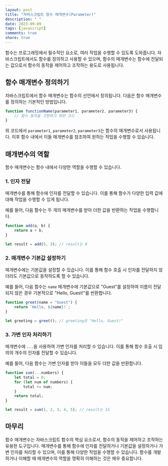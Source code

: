 ```yaml
---
layout: post
title: "자바스크립트 함수 매개변수(Parameter)"
description: " "
date: 2023-09-09
tags: [javascript]
comments: true
share: true
---
```


함수는 프로그래밍에서 필수적인 요소로, 여러 작업을 수행할 수 있도록 도와줍니다. 자바스크립트에서도 함수를 정의하고 사용할 수 있으며, 함수의 매개변수는 함수에 전달되는 값으로서 함수의 동작을 제어하고 조작하는 용도로 사용됩니다.

## 함수 매개변수 정의하기

자바스크립트에서 함수 매개변수는 함수의 선언에서 정의됩니다. 다음은 함수 매개변수를 정의하는 기본적인 방법입니다.

```javascript
function functionName(parameter1, parameter2, parameter3) {
    // 함수 동작을 구현하기 위한 코드
}
```

위 코드에서 `parameter1`, `parameter2`, `parameter3`는 함수의 매개변수로서 사용됩니다. 이후 함수 내에서 이들 매개변수를 참조하여 원하는 작업을 수행할 수 있습니다.

## 매개변수의 역할

함수 매개변수는 함수 내에서 다양한 역할을 수행할 수 있습니다.

### 1. 인자 전달

매개변수를 통해 함수에 인자를 전달할 수 있습니다. 이를 통해 함수가 다양한 입력 값에 대해 작업을 수행할 수 있게 됩니다.

예를 들어, 다음 함수는 두 개의 매개변수를 받아 더한 값을 반환하는 작업을 수행합니다.

```javascript
function add(a, b) {
    return a + b;
}

let result = add(5, 3); // result는 8
```

### 2. 매개변수 기본값 설정하기

매개변수에는 기본값을 설정할 수 있습니다. 이를 통해 함수 호출 시 인자를 전달하지 않더라도 기본값으로 동작하도록 할 수 있습니다.

예를 들어, 다음 함수는 `name` 매개변수에 기본값으로 "Guest"를 설정하여 이름이 전달되지 않은 경우 기본적으로 "Hello, Guest!"를 반환합니다.

```javascript
function greet(name = "Guest") {
    return `Hello, ${name}!`;
}

let greeting = greet(); // greeting은 "Hello, Guest!"
```

### 3. 가변 인자 처리하기

매개변수에 `...`을 사용하여 가변 인자를 처리할 수 있습니다. 이를 통해 함수 호출 시 임의의 개수의 인자를 전달할 수 있습니다.

예를 들어, 다음 함수는 가변 인자를 받아 이들을 모두 더한 값을 반환합니다.

```javascript
function sum(...numbers) {
    let total = 0;
    for (let num of numbers) {
        total += num;
    }
    return total;
}

let result = sum(1, 2, 3, 4, 5); // result는 15
```

## 마무리

함수 매개변수는 자바스크립트 함수의 핵심 요소로서, 함수의 동작을 제어하고 조작하는 유용한 도구입니다. 매개변수를 통해 함수에 인자를 전달하거나 기본값을 설정하거나 가변 인자를 처리할 수 있으며, 이를 통해 다양한 작업을 수행할 수 있습니다. 함수를 개발하거나 이해할 때 매개변수의 역할을 명확히 이해하는 것은 매우 중요합니다.